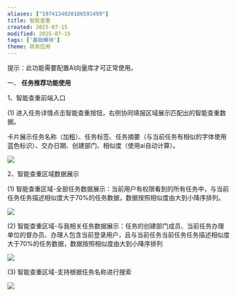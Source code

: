 ```yaml
---
aliases: ["1974134020186591499"]
title: 智能查重
created: 2025-07-15
modified: 2025-07-15
tags: ['基础模块']
theme: 政务应用
---
```


提示：此功能需要配置AI向量库才可正常使用。

一、 **任务推荐功能使用**

1、智能查重前端入口

(1) 进入任务详情点击智能查重按钮，右侧协同填报区域展示匹配出的智能查重数据。

卡片展示任务名称（加粗）、任务标签、任务摘要（与当前任务有相似的字体使用蓝色标识）、交办日期、创建部门、相似度（使用ai自动计算）。

![](7e854dbcf4625642310dde9b1d5881ce.jpg)

2、智能查重区域数据展示

(1) 智能查重区域-全部任务数据展示：当前用户有权限看到的所有任务中，与当前任务任务描述相似度大于70%的任务数据，数据按照相似度由大到小降序排列。

![](c4727244ba92f82f943cd5494da73fe9.jpg)

(2) 智能查重区域-与我相关任务数据展示：任务的创建部门成员、当前任务办理单位的督办员、办理人包含当前登录用户，且与当前任务当前任务任务描述相似度大于70%的任务数据，数据按照相似度由大到小降序排列

![](542b27e2d1c78594940bc5aa286d7b08.jpg)

(3) 智能查重区域-支持根据任务名称进行搜索

![](62a1a327d2a440f080e497066c84149f.jpg)